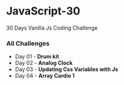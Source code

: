 # JavaScript-30

30 Days Vanilla Js Coding Challenge

### All Challenges
 - Day 01 - **Drum kit**
 - Day 02 - **Analog Clock**
 - Day 03 - **Updating Css Variables with Js**
 - Day 04 - **Array Cardio 1**